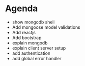 # Agenda
- show mongodb shell
- Add mongoose model validations
- Add reactjs
- Add bootstrap
- explain mongodb
- explain client server setup
- add authentication
- add global error handler
